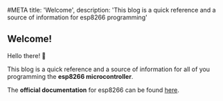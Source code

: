 #META title: 'Welcome', description: 'This blog is a quick reference and a source of information for esp8266 programming'

Welcome!
--

Hello there! 👋

This blog is a quick reference and a source of information for all of you programming the **esp8266 microcontroller**.

The **official documentation** for esp8266 can be found [here](https://www.espressif.com/en/support/documents/technical-documents).

